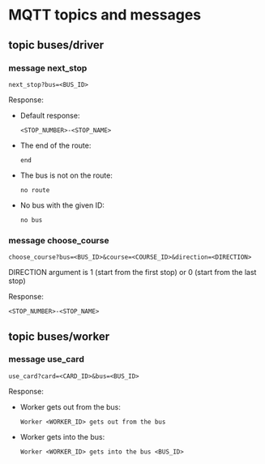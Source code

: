 # MQTT topics and messages

## topic buses/driver

### message next_stop

    next_stop?bus=<BUS_ID>

Response:
    
* Default response:

      <STOP_NUMBER>-<STOP_NAME>

* The end of the route:

      end

* The bus is not on the route:

      no route

* No bus with the given ID:

      no bus

### message choose_course

    choose_course?bus=<BUS_ID>&course=<COURSE_ID>&direction=<DIRECTION>

DIRECTION argument is 1 (start from the first stop) or 0 (start from the last stop)

Response:

    <STOP_NUMBER>-<STOP_NAME>

## topic buses/worker

### message use_card

    use_card?card=<CARD_ID>&bus=<BUS_ID>

Response:

* Worker gets out from the bus:

      Worker <WORKER_ID> gets out from the bus

* Worker gets into the bus:

      Worker <WORKER_ID> gets into the bus <BUS_ID>